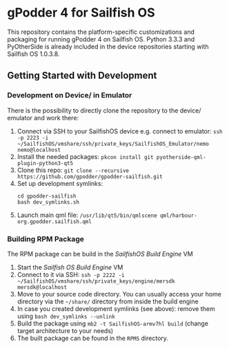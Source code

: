 # gPodder 4 for Sailfish OS

This repository contains the platform-specific customizations and packaging for
running gPodder 4 on Sailfish OS. Python 3.3.3 and PyOtherSide is already included
in the device repositories starting with Sailfish OS 1.0.3.8.

## Getting Started with Development

### Development on Device/ in Emulator

There is the possibility to directly clone the repository to the device/ emulator and work there:

1. Connect via SSH to your SailfishOS device
    e.g. connect to emulator: `ssh -p 2223 -i ~/SailfishOS/vmshare/ssh/private_keys/SailfishOS_Emulator/nemo nemo@localhost`
1. Install the needed packages: `pkcon install git pyotherside-qml-plugin-python3-qt5`
1. Clone this repo: `git clone --recursive https://github.com/gpodder/gpodder-sailfish.git`
1. Set up development symlinks:
    ```
    cd gpodder-sailfish
    bash dev_symlinks.sh
    ```
1. Launch main qml file: `/usr/lib/qt5/bin/qmlscene qml/harbour-org.gpodder.sailfish.qml`

### Building RPM Package

The RPM package can be build in the *SailfishOS Build Engine* VM

1. Start the *Sailfish OS Build Engine* VM
1. Connect to it via SSH: `ssh -p 2222 -i ~/SailfishOS/vmshare/ssh/private_keys/engine/mersdk mersdk@localhost`
1. Move to your source code directory. You can usually access your home directory via the `~/share/` directory from inside the build engine
1. In case you created development symlinks (see above): remove them using `bash dev_symlinks --unlink`
1. Build the package using `mb2 -t SailfishOS-armv7hl build` (change target architecture to your needs)
1. The built package can be found in the `RPMS` directory.
